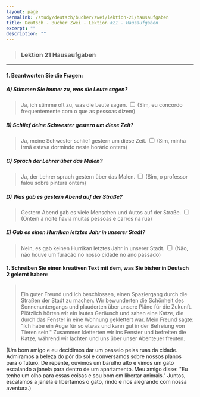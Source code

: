 ```yaml
---
layout: page
permalink: /study/deutsch/bucher/zwei/lektion-21/hausaufgaben
title: Deutsch - Bucher Zwei - Lektion #21 - Hausaufgaben
excerpt: ""
description: ""
---
```


> ### Lektion 21 **Hausaufgaben**

---

#### 1. Beantworten Sie die Fragen:

##### A) Stimmen Sie immer zu, was die Leute sagen?
> Ja, ich stimme oft zu, was die Leute sagen. <input type="checkbox" />
(Sim, eu concordo frequentemente com o que as pessoas dizem)

##### B) Schlief deine Schwester gestern um diese Zeit?
> Ja, meine Schwester schlief gestern um diese Zeit. <input type="checkbox" />
(Sim, minha irmã estava dormindo neste horário ontem)

##### C) Sprach der Lehrer über das Malen?
> Ja, der Lehrer sprach gestern über das Malen. <input type="checkbox" />
(Sim, o professor falou sobre pintura ontem)

##### D) Was gab es gestern Abend auf der Straße?
> Gestern Abend gab es viele Menschen und Autos auf der Straße. <input type="checkbox" />
(Ontem à noite havia muitas pessoas e carros na rua)

##### E) Gab es einen Hurrikan letztes Jahr in unserer Stadt?
> Nein, es gab keinen Hurrikan letztes Jahr in unserer Stadt. <input type="checkbox" />
(Não, não houve um furacão no nosso cidade no ano passado)

#### 1. Schreiben Sie einen kreativen Text mit dem, was Sie bisher in Deutsch 2 gelernt haben:

> \
> Ein guter Freund und ich beschlossen, einen Spaziergang durch die Straßen der Stadt zu machen. Wir bewunderten die Schönheit des Sonnenuntergangs und plauderten über unsere Pläne für die Zukunft. Plötzlich hörten wir ein lautes Geräusch und sahen eine Katze, die durch das Fenster in eine Wohnung geklettert war. Mein Freund sagte: "Ich habe ein Auge für so etwas und kann gut in der Befreiung von Tieren sein." Zusammen kletterten wir ins Fenster und befreiten die Katze, während wir lachten und uns über unser Abenteuer freuten.

(Um bom amigo e eu decidimos dar um passeio pelas ruas da cidade. Admiramos a beleza do pôr do sol e conversamos sobre nossos planos para o futuro. De repente, ouvimos um barulho alto e vimos um gato escalando a janela para dentro de um apartamento. Meu amigo disse: "Eu tenho um olho para essas coisas e sou bom em libertar animais." Juntos, escalamos a janela e libertamos o gato, rindo e nos alegrando com nossa aventura.)
